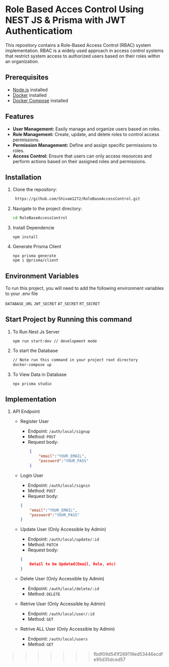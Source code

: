 # Role Based Acces Control Using NEST JS & Prisma with JWT Authenticatiom

This repository contains a Role-Based Access Control (RBAC) system implementation. RBAC is a widely used approach in access control systems that restrict system access to authorized users based on their roles within an organization.


## Prerequisites

- [Node.js](https://nodejs.org/) installed
- [Docker](https://www.docker.com/) installed
- [Docker Compose](https://docs.docker.com/compose/install/) installed

## Features

- **User Management:** Easily manage and organize users based on roles.
- **Role Management:** Create, update, and delete roles to control access permissions.
- **Permission Management:** Define and assign specific permissions to roles.
- **Access Control:** Ensure that users can only access resources and perform actions based on their assigned roles and permissions.

## Installation

1. Clone the repository:

   ```bash
    https://github.com/Shivam1272/RoleBaseAccessControl.git
   ```

2. Navigate to the project directory:

    ```bash
    cd RoleBaseAccessControl
    ```

3. Install Dependencie
    ```
    npm install 
    ```

4. Generate Prisma Client
    ```
    npx prisma generate
    npm i @prisma/client
    ```
## Environment Variables

To run this project, you will need to add the following environment variables to your .env file

`DATABASE_URL`
`JWT_SECRET`
`AT_SECRET`
`RT_SECRET`


## Start Project by Running this command

1. To Run Nest Js Server
    ```
    npm run start:dev // development mode
    ```

2. To start the Database

    ```bash
    // Note run this command in your project root directory 
    docker-compose up
    ```

3. To View Data in Database
    ```
    npx prisma studio
    ```

## Implementation

1.  API Endpoint
    - Register User
        - Endpoint: `/auth/local/signup`
        - Method: `POST`
        - Request body:
        ```json
            {
                "email":"YOUR_EMAIL",
                "password":"YOUR_PASS"
            }
        ```
    
    - Login User
        - Endpoint: `/auth/local/signin`
        - Method: `POST`
        - Request body:
        ```json
        {
            "email":"YOUR_EMAIL",
            "password":"YOUR_PASS"
        }
        ```
    - Update User (Only Accessible by Admin)
        - Endpoint: `/auth/local/update/:id`
        - Method: `PATCH`
        - Request body:
        ```json
        {
            Detail to be Updated(Email, Role, etc)
        }
        ```
    - Delete User (Only Accessible by Admin)
        - Endpoint: `/auth/local/delete/:id`
        - Method: `DELETE`
    - Retrive User (Only Accessible by Admin)
        - Endpoint: `/auth/local/user/:id`
        - Method: `GET`
    - Retrive ALL User (Only Accessible by Admin)
        - Endpoint: `/auth/local/users`
        - Method: `GET`
>>>>>>> fbdf09d541f269119ed53446ecdfe95d35dced57
